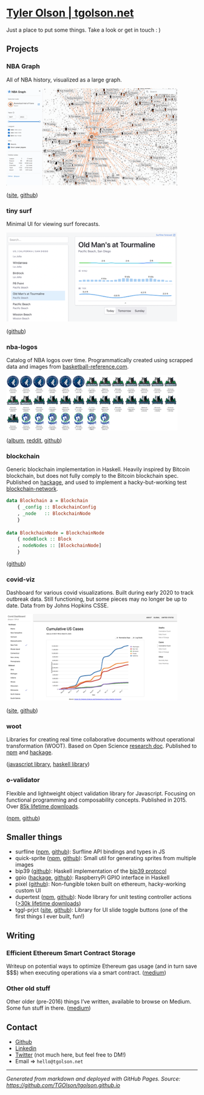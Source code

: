 # [Tyler Olson | tgolson.net](https://tgolson.net)
Just a place to put some things. Take a look or get in touch : )

## Projects

### NBA Graph
All of NBA history, visualized as a large graph. 

<img src="./img/nbagraph.png" width="450" alt="nbagraph"/>


([site](https://nbagraph.com), [github](https://github.com/TGOlson/nba-graph))
### tiny surf
Minimal UI for viewing surf forecasts.

<img src="./img/tinysurf.png" alt="tinysurf" width="450"/>

([github](https://github.com/TGOlson/tiny-surf))

### nba-logos 
Catalog of NBA logos over time. Programmatically created using scrapped data and images from [basketball-reference.com](http://www.basketball-reference.com).

<img src="./img/logos.png" alt="logos" width="450"/>

([album](https://imgur.com/a/7hYM1s2), [reddit](https://www.reddit.com/r/nba/comments/10ryoq1/nba_team_logos_over_time/), [github](https://github.com/TGOlson/nba-logos))

### blockchain
Generic blockchain implementation in Haskell. Heavily inspired by Bitcoin blockchain, but does not fully comply to the Bitcoin blockchain spec. Published on [hackage](https://hackage.haskell.org/package/blockchain), and used to implement a hacky-but-working test [blockchain-network](https://github.com/TGOlson/blockchain-network).

```hs
data Blockchain a = Blockchain
    { _config :: BlockchainConfig
    , _node   :: BlockchainNode
    }

data BlockchainNode = BlockchainNode
    { nodeBlock :: Block
    , nodeNodes :: [BlockchainNode]
    }
```
([github](https://github.com/TGOlson/blockchain))

### covid-viz 
Dashboard for various covid visualizations. Built during early 2020 to track outbreak data. Still functioning, but some pieces may no longer be up to date. Data from by Johns Hopkins CSSE.

<img src="./img/covid.png" alt="covid" width="450"/>

([site](https://tgolson.net/covid-viz), [github](https://github.com/TGOlson/covid-viz))

### woot
Libraries for creating real time collaborative documents without operational transformation (WOOT). Based on Open Science [research doc](https://hal.inria.fr/inria-00071240/document). Published to [npm](https://www.npmjs.com/package/woot-js) and [hackage](https://hackage.haskell.org/package/woot). 

([javascript library](https://github.com/TGOlson/woot-js), [haskell library](https://github.com/TGOlson/woot-haskell))

### o-validator
Flexible and lightweight object validation library for Javascript. Focusing on functional programming and composability concepts. Published in 2015. Over [85k lifetime downloads](https://npm-stat.com/charts.html?package=o-validator&from=2010-01-01).

([npm](https://www.npmjs.com/package/o-validator), [github](https://github.com/TGOlson/o-validator))

## Smaller things
* surfline ([npm](https://www.npmjs.com/package/surfline), [github](https://github.com/TGOlson/surfline)): Surfline API bindings and types in JS
* quick-sprite ([npm](https://www.npmjs.com/package/quick-sprite), [github](https://github.com/TGOlson/quick-sprite)): Small util for generating sprites from multiple images
* bip39 ([github](https://github.com/TGOlson/bip39)): Haskell implementation of the [bip39 protocol](https://github.com/bitcoin/bips/blob/master/bip-0039.mediawiki)
* gpio ([hackage](https://hackage.haskell.org/package/gpio), [github](https://github.com/tgolson/gpio)): RaspberryPi GPIO interface in Haskell
* pixel ([github](https://github.com/TGOlson/pixel)): Non-fungible token built on ethereum, hacky-working custom UI
* dupertest ([npm](https://www.npmjs.com/package/dupertest), [github](https://github.com/TGOlson/dupertest)): Node library for unit testing controller actions ([>30k lifetime downloads](https://npm-stat.com/charts.html?package=dupertest&from=2010-01-01))
* tggl-prjct ([site](https://tgolson.net/tggl-prjct/), [github](https://github.com/TGOlson/tggl-prjct)): Library for UI slide toggle buttons (one of the first things I ever built, fun!)

## Writing
### Efficient Ethereum Smart Contract Storage
Writeup on potential ways to optimize Ethereum gas usage (and in turn save $$$) when executing operations via a smart contract. 
([medium](https://medium.com/@tyguyo/efficient-ethereum-smart-contract-storage-361e4f126bbd))

### Other old stuff
Other older (pre-2016) things I’ve written, available to browse on Medium. Some fun stuff in there. 
([medium](https://medium.com/@tyguyo))


## Contact
* [Github](https://github.com/TGOlson) 
* [Linkedin](https://www.linkedin.com/in/tylergolson/)
* [Twitter](https://twitter.com/TyGuyO) (not much here, but feel free to DM!)
* Email => `hello@tgolson.net`

<hr>

*Generated from markdown and deployed with GitHub Pages. Source: https://github.com/TGOlson/tgolson.github.io*
